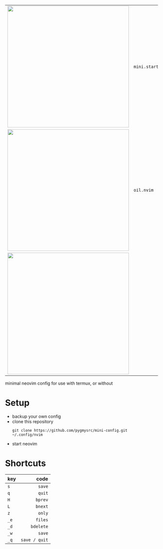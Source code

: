 |  | |
| ---        | ---        |
| <img src='https://github.com/pygmysrc/mini-config/assets/57778636/3cd07884-6bf7-4f4d-8b8c-7f2577f62287' height='400px' /> | `mini.start` |
| <img src='https://github.com/pygmysrc/mini-config/assets/57778636/d0413537-8e36-42f3-a8d4-6b8a93b3b2ad' height='400px' /> | `oil.nvim` |
| <img src='https://github.com/pygmysrc/mini-config/assets/57778636/e7fe2c6d-f734-431c-b9d3-12ea4ea7f65c' height='400px' /> |  |


minimal neovim config for use with termux, or without

# Setup
- backup your own config
- clone this repository 
  ```
  git clone https://github.com/pygmysrc/mini-config.git
  ~/.config/nvim
  ```
- start neovim


# Shortcuts

| key                         | code                |
| :---                        | ---:                |
| `s`                         | `save`              |
| `q`                         | `quit`              |
| `H`                         | `bprev`             |
| `L`                         | `bnext`             |
| `z`                         | `only`              |
| `_e`                        | `files`             |
| `_d`                        | `bdelete`           |
| `_w`                        | `save`              |
| `_q`                        | `save / quit`       |
